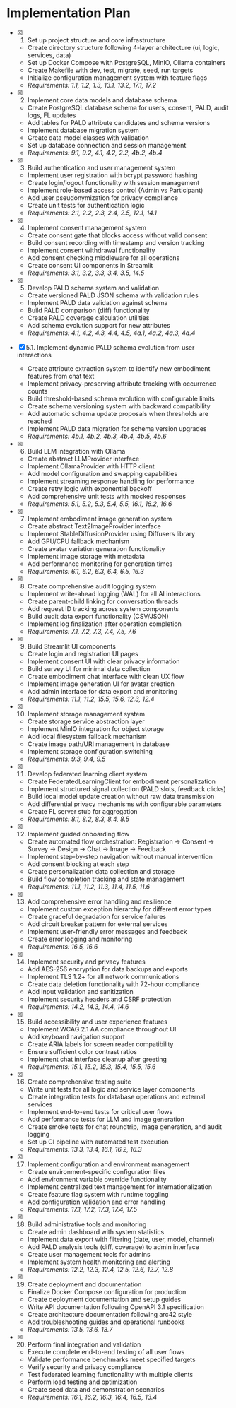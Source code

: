 # Implementation Plan

- [x] 1. Set up project structure and core infrastructure





  - Create directory structure following 4-layer architecture (ui, logic, services, data)
  - Set up Docker Compose with PostgreSQL, MinIO, Ollama containers
  - Create Makefile with dev, test, migrate, seed, run targets
  - Initialize configuration management system with feature flags
  - _Requirements: 1.1, 1.2, 1.3, 13.1, 13.2, 17.1, 17.2_

- [x] 2. Implement core data models and database schema






  - Create PostgreSQL database schema for users, consent, PALD, audit logs, FL updates
  - Add tables for PALD attribute candidates and schema versions
  - Implement database migration system
  - Create data model classes with validation
  - Set up database connection and session management
  - _Requirements: 9.1, 9.2, 4.1, 4.2, 2.2, 4b.2, 4b.4_

- [x] 3. Build authentication and user management system





  - Implement user registration with bcrypt password hashing
  - Create login/logout functionality with session management
  - Implement role-based access control (Admin vs Participant)
  - Add user pseudonymization for privacy compliance
  - Create unit tests for authentication logic
  - _Requirements: 2.1, 2.2, 2.3, 2.4, 2.5, 12.1, 14.1_

- [x] 4. Implement consent management system





  - Create consent gate that blocks access without valid consent
  - Build consent recording with timestamp and version tracking
  - Implement consent withdrawal functionality
  - Add consent checking middleware for all operations
  - Create consent UI components in Streamlit
  - _Requirements: 3.1, 3.2, 3.3, 3.4, 3.5, 14.5_

- [x] 5. Develop PALD schema system and validation





  - Create versioned PALD JSON schema with validation rules
  - Implement PALD data validation against schema
  - Build PALD comparison (diff) functionality
  - Create PALD coverage calculation utilities
  - Add schema evolution support for new attributes
  - _Requirements: 4.1, 4.2, 4.3, 4.4, 4.5, 4a.1, 4a.2, 4a.3, 4a.4_

- [x] 5.1. Implement dynamic PALD schema evolution from user interactions



  - Create attribute extraction system to identify new embodiment features from chat text
  - Implement privacy-preserving attribute tracking with occurrence counts
  - Build threshold-based schema evolution with configurable limits
  - Create schema versioning system with backward compatibility
  - Add automatic schema update proposals when thresholds are reached
  - Implement PALD data migration for schema version upgrades
  - _Requirements: 4b.1, 4b.2, 4b.3, 4b.4, 4b.5, 4b.6_

- [x] 6. Build LLM integration with Ollama




  - Create abstract LLMProvider interface
  - Implement OllamaProvider with HTTP client
  - Add model configuration and swapping capabilities
  - Implement streaming response handling for performance
  - Create retry logic with exponential backoff
  - Add comprehensive unit tests with mocked responses
  - _Requirements: 5.1, 5.2, 5.3, 5.4, 5.5, 16.1, 16.2, 16.6_

- [x] 7. Implement embodiment image generation system





  - Create abstract Text2ImageProvider interface
  - Implement StableDiffusionProvider using Diffusers library
  - Add GPU/CPU fallback mechanism
  - Create avatar variation generation functionality
  - Implement image storage with metadata
  - Add performance monitoring for generation times
  - _Requirements: 6.1, 6.2, 6.3, 6.4, 6.5, 16.3_

- [x] 8. Create comprehensive audit logging system





  - Implement write-ahead logging (WAL) for all AI interactions
  - Create parent-child linking for conversation threads
  - Add request ID tracking across system components
  - Build audit data export functionality (CSV/JSON)
  - Implement log finalization after operation completion
  - _Requirements: 7.1, 7.2, 7.3, 7.4, 7.5, 7.6_

- [x] 9. Build Streamlit UI components





  - Create login and registration UI pages
  - Implement consent UI with clear privacy information
  - Build survey UI for minimal data collection
  - Create embodiment chat interface with clean UX flow
  - Implement image generation UI for avatar creation
  - Add admin interface for data export and monitoring
  - _Requirements: 11.1, 11.2, 15.5, 15.6, 12.3, 12.4_

- [x] 10. Implement storage management system






  - Create storage service abstraction layer
  - Implement MinIO integration for object storage
  - Add local filesystem fallback mechanism
  - Create image path/URI management in database
  - Implement storage configuration switching
  - _Requirements: 9.3, 9.4, 9.5_

- [x] 11. Develop federated learning client system






  - Create FederatedLearningClient for embodiment personalization
  - Implement structured signal collection (PALD slots, feedback clicks)
  - Build local model update creation without raw data transmission
  - Add differential privacy mechanisms with configurable parameters
  - Create FL server stub for aggregation
  - _Requirements: 8.1, 8.2, 8.3, 8.4, 8.5_

- [x] 12. Implement guided onboarding flow




  - Create automated flow orchestration: Registration → Consent → Survey → Design → Chat → Image → Feedback
  - Implement step-by-step navigation without manual intervention
  - Add consent blocking at each step
  - Create personalization data collection and storage
  - Build flow completion tracking and state management
  - _Requirements: 11.1, 11.2, 11.3, 11.4, 11.5, 11.6_

- [x] 13. Add comprehensive error handling and resilience


  - Implement custom exception hierarchy for different error types
  - Create graceful degradation for service failures
  - Add circuit breaker pattern for external services
  - Implement user-friendly error messages and feedback
  - Create error logging and monitoring
  - _Requirements: 16.5, 16.6_




- [x] 14. Implement security and privacy features




  - Add AES-256 encryption for data backups and exports
  - Implement TLS 1.2+ for all network communications
  - Create data deletion functionality with 72-hour compliance
  - Add input validation and sanitization
  - Implement security headers and CSRF protection
  - _Requirements: 14.2, 14.3, 14.4, 14.6_

- [x] 15. Build accessibility and user experience features


  - Implement WCAG 2.1 AA compliance throughout UI
  - Add keyboard navigation support
  - Create ARIA labels for screen reader compatibility
  - Ensure sufficient color contrast ratios
  - Implement chat interface cleanup after greeting
  - _Requirements: 15.1, 15.2, 15.3, 15.4, 15.5, 15.6_

- [x] 16. Create comprehensive testing suite



  - Write unit tests for all logic and service layer components
  - Create integration tests for database operations and external services
  - Implement end-to-end tests for critical user flows
  - Add performance tests for LLM and image generation
  - Create smoke tests for chat roundtrip, image generation, and audit logging
  - Set up CI pipeline with automated test execution
  - _Requirements: 13.3, 13.4, 16.1, 16.2, 16.3_

- [x] 17. Implement configuration and environment management


  - Create environment-specific configuration files
  - Add environment variable override functionality
  - Implement centralized text management for internationalization
  - Create feature flag system with runtime toggling
  - Add configuration validation and error handling
  - _Requirements: 17.1, 17.2, 17.3, 17.4, 17.5_




- [x] 18. Build administrative tools and monitoring


  - Create admin dashboard with system statistics
  - Implement data export with filtering (date, user, model, channel)
  - Add PALD analysis tools (diff, coverage) to admin interface
  - Create user management tools for admins
  - Implement system health monitoring and alerting
  - _Requirements: 12.2, 12.3, 12.4, 12.5, 12.6, 12.7, 12.8_

- [x] 19. Create deployment and documentation


  - Finalize Docker Compose configuration for production
  - Create deployment documentation and setup guides
  - Write API documentation following OpenAPI 3.1 specification
  - Create architecture documentation following arc42 style
  - Add troubleshooting guides and operational runbooks
  - _Requirements: 13.5, 13.6, 13.7_

- [x] 20. Perform final integration and validation



  - Execute complete end-to-end testing of all user flows
  - Validate performance benchmarks meet specified targets
  - Verify security and privacy compliance
  - Test federated learning functionality with multiple clients
  - Perform load testing and optimization
  - Create seed data and demonstration scenarios
  - _Requirements: 16.1, 16.2, 16.3, 16.4, 16.5, 13.4_